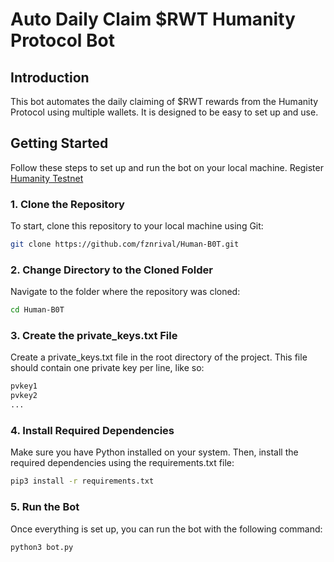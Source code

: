 # Auto Daily Claim $RWT Humanity Protocol Bot

## Introduction
This bot automates the daily claiming of $RWT rewards from the Humanity Protocol using multiple wallets. It is designed to be easy to set up and use.

## Getting Started

Follow these steps to set up and run the bot on your local machine.
Register [Humanity Testnet](http://testnet.humanity.org/login?ref=rival15)

### 1. Clone the Repository

To start, clone this repository to your local machine using Git:

```bash
git clone https://github.com/fznrival/Human-B0T.git
```

### 2. Change Directory to the Cloned Folder

Navigate to the folder where the repository was cloned:

```bash
cd Human-B0T
```

### 3. Create the private_keys.txt File
Create a private_keys.txt file in the root directory of the project. This file should contain one private key per line, like so:

```python
pvkey1
pvkey2
...
```

### 4. Install Required Dependencies
Make sure you have Python installed on your system. Then, install the required dependencies using the requirements.txt file:

```bash
pip3 install -r requirements.txt
```

### 5. Run the Bot
Once everything is set up, you can run the bot with the following command:

```bash
python3 bot.py
```
